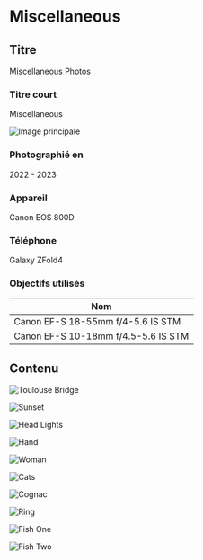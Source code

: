 # Miscellaneous

## Titre

Miscellaneous Photos

### Titre court

Miscellaneous

![Image principale](https://live.staticflickr.com/65535/53471412147_1a5365ae71_o.jpg)

### Photographié en

2022 - 2023

### Appareil

Canon EOS 800D

### Téléphone

Galaxy ZFold4

### Objectifs utilisés

| Nom                                 |
| ----------------------------------- |
| Canon EF-S 18-55mm f/4-5.6 IS STM   |
| Canon EF-S 10-18mm f/4.5-5.6 IS STM |

## Contenu

![Toulouse Bridge](https://live.staticflickr.com/65535/53472740935_2ea7decc38_o.jpg)

![Sunset](https://live.staticflickr.com/65535/53472319836_a6c3e027ac_o.jpg)

![Head Lights](https://live.staticflickr.com/65535/53476588411_7363fcd448_o.jpg")

![Hand](https://live.staticflickr.com/65535/53472458433_1749f5eb78_o.jpg)

![Woman](https://live.staticflickr.com/65535/53471412132_b6757f5923_o.jpg)

![Cats](https://live.staticflickr.com/65535/53476902899_2c227e1300_o.jpg)

![Cognac](https://live.staticflickr.com/65535/53475680882_677ff6471f_o.jpg)

![Ring](https://live.staticflickr.com/65535/53477002265_501f6ce420_o.jpg)

![Fish One](https://live.staticflickr.com/65535/53476592741_01de2827dd_o.jpg)

![Fish Two](https://live.staticflickr.com/65535/53475681037_0035c57347_o.jpg)
